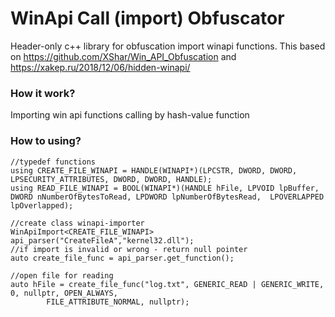 # WinApi Call (import) Obfuscator
Header-only c++ library for obfuscation import winapi functions.
This based on https://github.com/XShar/Win_API_Obfuscation and https://xakep.ru/2018/12/06/hidden-winapi/


### How it work?

Importing win api functions calling by hash-value function 


### How to using?
```
//typedef functions
using CREATE_FILE_WINAPI = HANDLE(WINAPI*)(LPCSTR, DWORD, DWORD, LPSECURITY_ATTRIBUTES, DWORD, DWORD, HANDLE);
using READ_FILE_WINAPI = BOOL(WINAPI*)(HANDLE hFile, LPVOID lpBuffer, DWORD nNumberOfBytesToRead, LPDWORD lpNumberOfBytesRead,	LPOVERLAPPED lpOverlapped);

//create class winapi-importer
WinApiImport<CREATE_FILE_WINAPI> api_parser("CreateFileA","kernel32.dll");	
//if import is invalid or wrong - return null pointer
auto create_file_func = api_parser.get_function();

//open file for reading
auto hFile = create_file_func("log.txt", GENERIC_READ | GENERIC_WRITE, 0, nullptr, OPEN_ALWAYS,
		FILE_ATTRIBUTE_NORMAL, nullptr);

```
